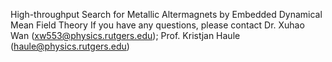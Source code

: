 High-throughput Search for Metallic Altermagnets by Embedded Dynamical Mean Field Theory
If you have any questions, please contact Dr. Xuhao Wan (xw553@physics.rutgers.edu); Prof. Kristjan Haule (haule@physics.rutgers.edu)
